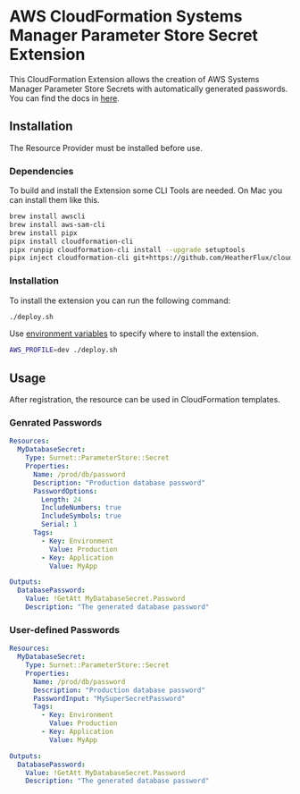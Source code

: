 # AWS CloudFormation Systems Manager Parameter Store Secret Extension

This CloudFormation Extension allows the creation of AWS Systems Manager Parameter Store Secrets with automatically generated passwords.
You can find the docs in [here](./docs/README.md).

## Installation

The Resource Provider must be installed before use.

### Dependencies

To build and install the Extension some CLI Tools are needed.
On Mac you can install them like this.

```bash
brew install awscli
brew install aws-sam-cli
brew install pipx
pipx install cloudformation-cli
pipx runpip cloudformation-cli install --upgrade setuptools
pipx inject cloudformation-cli git+https://github.com/HeatherFlux/cloudformation-cli-typescript-plugin.git@bugfix/arch-1058-fix-dependency-and-python --force
```

### Installation

To install the extension you can run the following command:

```bash
./deploy.sh
```

Use [environment variables](https://docs.aws.amazon.com/cli/v1/userguide/cli-configure-envvars.html) to specify where to install the extension.

```bash
AWS_PROFILE=dev ./deploy.sh
```

## Usage

After registration, the resource can be used in CloudFormation templates.

### Genrated Passwords

```yaml
Resources:
  MyDatabaseSecret:
    Type: Surnet::ParameterStore::Secret
    Properties:
      Name: /prod/db/password
      Description: "Production database password"
      PasswordOptions:
        Length: 24
        IncludeNumbers: true
        IncludeSymbols: true
        Serial: 1
      Tags:
        - Key: Environment
          Value: Production
        - Key: Application
          Value: MyApp

Outputs:
  DatabasePassword:
    Value: !GetAtt MyDatabaseSecret.Password
    Description: "The generated database password"
```

### User-defined Passwords

```yaml
Resources:
  MyDatabaseSecret:
    Type: Surnet::ParameterStore::Secret
    Properties:
      Name: /prod/db/password
      Description: "Production database password"
      PasswordInput: "MySuperSecretPassword"
      Tags:
        - Key: Environment
          Value: Production
        - Key: Application
          Value: MyApp

Outputs:
  DatabasePassword:
    Value: !GetAtt MyDatabaseSecret.Password
    Description: "The generated database password"
```
